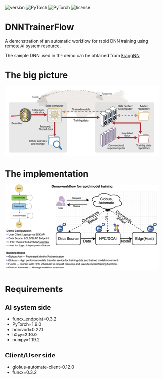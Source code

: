 ![version](https://img.shields.io/badge/Version-v0.1.0-blue.svg?style=plastic)
![PyTorch](https://img.shields.io/badge/PyTorch-v1.9.0-green.svg?style=plastic)
![PyTorch](https://img.shields.io/badge/horovod-v0.22.1-green.svg?style=plastic)
![license](https://img.shields.io/badge/license-CC_BY--NC-red.svg?style=plastic)

# DNNTrainerFlow
A demonstration of an automatic workflow for rapid DNN training using remote AI system resource.

The sample DNN used in the demo can be obtained from [BraggNN](https://github.com/lzhengchun/BraggNN)

# The big picture
![The Big Picture](figure/big-picture.png)

# The implementation 
![title](figure/workflow-demo.jpeg)

# Requirements
## AI system side
- funcx_endpoint=0.3.2
- PyTorch=1.9.0
- horovod=0.22.1
- h5py=2.10.0
- numpy=1.19.2

## Client/User side
- globus-automate-client=0.12.0
- funcx=0.3.2
